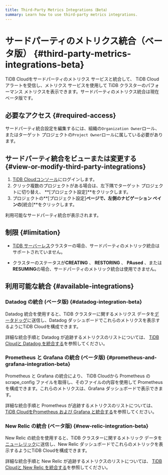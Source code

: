 ```yaml
---
title: Third-Party Metrics Integrations（Beta）
summary: Learn how to use third-party metrics integrations.
---
```


# サードパーティのメトリクス統合（ベータ版） {#third-party-metrics-integrations-beta}

TiDB Cloudをサードパーティのメトリクス サービスと統合して、 TiDB Cloudアラートを受信し、メトリクス サービスを使用して TiDB クラスターのパフォーマンス メトリクスを表示できます。サードパーティのメトリクス統合は現在ベータ版です。

## 必要なアクセス {#required-access}

サードパーティ統合設定を編集するには、組織の`Organization Owner`ロール、またはターゲット プロジェクトの`Project Owner`ロールに属している必要があります。

## サードパーティ統合をビューまたは変更する {#view-or-modify-third-party-integrations}

1.  [TiDB Cloudコンソール](https://tidbcloud.com)にログインします。
2.  クリック<mdsvgicon name="icon-left-projects">複数のプロジェクトがある場合は、左下隅でターゲット プロジェクトに切り替え、 **[プロジェクト設定]**をクリックします。</mdsvgicon>
3.  プロジェクトの**[プロジェクト設定]**ページで、左側のナビゲーション ペインの**[統合]**をクリックします。

利用可能なサードパーティ統合が表示されます。

## 制限 {#limitation}

-   [TiDB サーバーレス](/tidb-cloud/select-cluster-tier.md#tidb-serverless)クラスターの場合、サードパーティのメトリック統合はサポートされていません。

-   クラスターのステータスが**CREATING** 、 **RESTORING** 、 **PAused** 、または**RESUMING**の場合、サードパーティのメトリック統合は使用できません。

## 利用可能な統合 {#available-integrations}

### Datadog の統合 (ベータ版) {#datadog-integration-beta}

Datadog 統合を使用すると、TiDB クラスターに関するメトリクス データを[データドッグ](https://www.datadoghq.com/)に送信し、Datadog ダッシュボードでこれらのメトリクスを表示するようにTiDB Cloudを構成できます。

詳細な統合手順と Datadog が追跡するメトリクスのリストについては、 [TiDB Cloudと Datadog を統合する](/tidb-cloud/monitor-datadog-integration.md)を参照してください。

### Prometheus と Grafana の統合 (ベータ版) {#prometheus-and-grafana-integration-beta}

Prometheus と Grafana の統合により、 TiDB Cloudから Prometheus のscrape_config ファイルを取得し、そのファイルの内容を使用して Prometheus を構成できます。これらのメトリクスは、Grafana ダッシュボードで表示できます。

詳細な統合手順と Prometheus が追跡するメトリクスのリストについては、 [TiDB CloudをPrometheus および Grafana と統合する](/tidb-cloud/monitor-prometheus-and-grafana-integration.md)を参照してください。

### New Relic の統合 (ベータ版) {#new-relic-integration-beta}

New Relic の統合を使用すると、TiDB クラスターに関するメトリック データを[ニューレリック](https://newrelic.com/)に送信し、New Relic ダッシュボードでこれらのメトリックを表示するようにTiDB Cloudを構成できます。

詳細な統合手順と New Relic が追跡するメトリクスのリストについては、 [TiDB Cloudと New Relic を統合する](/tidb-cloud/monitor-new-relic-integration.md)を参照してください。
